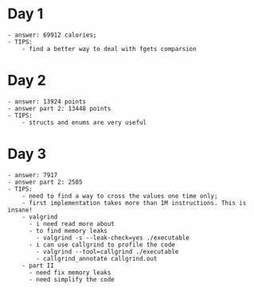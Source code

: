 # Day 1
    - answer: 69912 calories;
    - TIPS:
        - find a better way to deal with fgets comparsion

# Day 2
    - answer: 13924 points
    - answer part 2: 13448 points
    - TIPS:
        - structs and enums are very useful

# Day 3
    - answer: 7917
    - answer part 2: 2585
    - TIPS:
        - need to find a way to cross the values one time only;
        - first implementation takes more than 1M instructions. This is insane!
        - valgrind
          - i need read more about
          - to find memory leaks
            - valgrind -s --leak-check=yes ./executable
          - i can use callgrind to profile the code
            - valgrind --tool=callgrind ./executable
            - callgrind_annotate callgrind.out
        - part II
          - need fix memory leaks
          - need simplify the code
